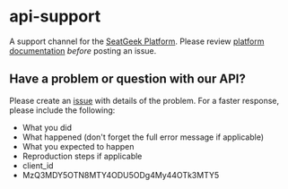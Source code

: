 # api-support

A support channel for the [SeatGeek Platform](http://platform.seatgeek.com/). Please review [platform documentation](http://platform.seatgeek.com/) _before_ posting an issue.

## Have a problem or question with our API?

Please create an [issue](https://github.com/seatgeek/api-support/issues) 
with details of the problem. For a faster response, please include the following:

 * What you did
 * What happened (don't forget the full error message if applicable)
 * What you expected to happen
 * Reproduction steps if applicable
 * client_id
 * MzQ3MDY5OTN8MTY4ODU5ODg4My44OTk3MTY5
